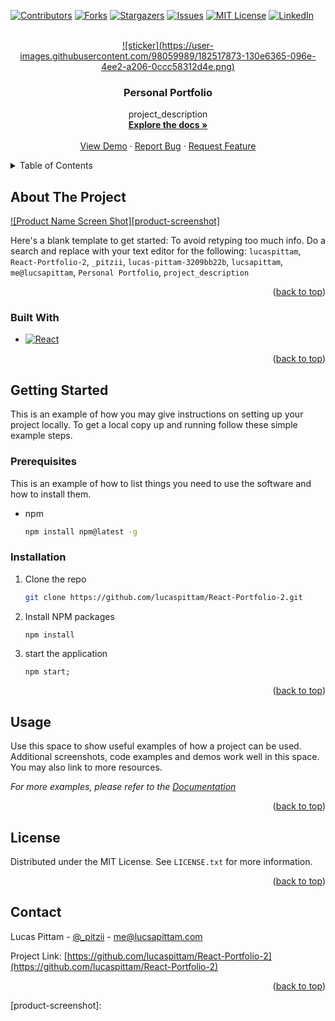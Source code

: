<div id="top"></div>

[![Contributors][contributors-shield]][contributors-url]
[![Forks][forks-shield]][forks-url]
[![Stargazers][stars-shield]][stars-url]
[![Issues][issues-shield]][issues-url]
[![MIT License][license-shield]][license-url]
[![LinkedIn][linkedin-shield]][linkedin-url]




<!-- PROJECT LOGO -->
<br />
<div align="center">
  <a href="https://github.com/lucaspittam/React-Portfolio-2">
    ![sticker](https://user-images.githubusercontent.com/98059989/182517873-130e6365-096e-4ee2-a206-0ccc58312d4e.png)
  </a>

<h3 align="center">Personal Portfolio</h3>

  <p align="center">
    project_description
    <br />
    <a href="https://github.com/lucaspittam/React-Portfolio-2"><strong>Explore the docs »</strong></a>
    <br />
    <br />
    <a href="https://lucaspittam.com">View Demo</a>
    ·
    <a href="https://github.com/lucaspittam/React-Portfolio-2/issues">Report Bug</a>
    ·
    <a href="https://github.com/lucaspittam/React-Portfolio-2/issues">Request Feature</a>
  </p>
</div>



<!-- TABLE OF CONTENTS -->
<details>
  <summary>Table of Contents</summary>
  <ol>
    <li>
      <a href="#about-the-project">About The Project</a>
      <ul>
        <li><a href="#built-with">Built With</a></li>
      </ul>
    </li>
    <li>
      <a href="#getting-started">Getting Started</a>
      <ul>
        <li><a href="#prerequisites">Prerequisites</a></li>
        <li><a href="#installation">Installation</a></li>
      </ul>
    </li>
    <li><a href="#usage">Usage</a></li>
    <li><a href="#license">License</a></li>
    <li><a href="#contact">Contact</a></li>
  </ol>
</details>



<!-- ABOUT THE PROJECT -->
## About The Project

[![Product Name Screen Shot][product-screenshot]](https://example.com)

Here's a blank template to get started: To avoid retyping too much info. Do a search and replace with your text editor for the following: `lucaspittam`, `React-Portfolio-2`, `_pitzii`, `lucas-pittam-3209bb22b`, `lucsapittam`, `me@lucsapittam`, `Personal Portfolio`, `project_description`

<p align="right">(<a href="#top">back to top</a>)</p>



### Built With

* [![React][React.js]][React-url]

<p align="right">(<a href="#top">back to top</a>)</p>



<!-- GETTING STARTED -->
## Getting Started

This is an example of how you may give instructions on setting up your project locally.
To get a local copy up and running follow these simple example steps.

### Prerequisites

This is an example of how to list things you need to use the software and how to install them.
* npm
  ```sh
  npm install npm@latest -g
  ```

### Installation

1. Clone the repo
   ```sh
   git clone https://github.com/lucaspittam/React-Portfolio-2.git
   ```
2. Install NPM packages
   ```sh
   npm install
   ```
3. start the application
   ```
   npm start;
   ```

<p align="right">(<a href="#top">back to top</a>)</p>



<!-- USAGE EXAMPLES -->
## Usage

Use this space to show useful examples of how a project can be used. Additional screenshots, code examples and demos work well in this space. You may also link to more resources.

_For more examples, please refer to the [Documentation](https://example.com)_

<p align="right">(<a href="#top">back to top</a>)</p>


<!-- LICENSE -->
## License

Distributed under the MIT License. See `LICENSE.txt` for more information.

<p align="right">(<a href="#top">back to top</a>)</p>



<!-- CONTACT -->
## Contact

Lucas Pittam - [@_pitzii](https://twitter.com/_pitzii) - me@lucsapittam.com

Project Link: [https://github.com/lucaspittam/React-Portfolio-2](https://github.com/lucaspittam/React-Portfolio-2)

<p align="right">(<a href="#top">back to top</a>)</p>



<!-- MARKDOWN LINKS & IMAGES -->
<!-- https://www.markdownguide.org/basic-syntax/#reference-style-links -->
[contributors-shield]: https://img.shields.io/github/contributors/lucaspittam/React-Portfolio-2.svg?style=for-the-badge
[contributors-url]: https://github.com/lucaspittam/React-Portfolio-2/graphs/contributors
[forks-shield]: https://img.shields.io/github/forks/lucaspittam/React-Portfolio-2.svg?style=for-the-badge
[forks-url]: https://github.com/lucaspittam/React-Portfolio-2/network/members
[stars-shield]: https://img.shields.io/github/stars/lucaspittam/React-Portfolio-2.svg?style=for-the-badge
[stars-url]: https://github.com/lucaspittam/React-Portfolio-2/stargazers
[issues-shield]: https://img.shields.io/github/issues/lucaspittam/React-Portfolio-2.svg?style=for-the-badge
[issues-url]: https://github.com/lucaspittam/React-Portfolio-2/issues
[license-shield]: https://img.shields.io/github/license/lucaspittam/React-Portfolio-2.svg?style=for-the-badge
[license-url]: https://github.com/lucaspittam/React-Portfolio-2/blob/master/LICENSE.txt
[linkedin-shield]: https://img.shields.io/badge/-LinkedIn-black.svg?style=for-the-badge&logo=linkedin&colorB=555
[linkedin-url]: https://linkedin.com/in/lucas-pittam-3209bb22b
[product-screenshot]: 


[React.js]: https://img.shields.io/badge/React-20232A?style=for-the-badge&logo=react&logoColor=61DAFB
[React-url]: https://reactjs.org/
